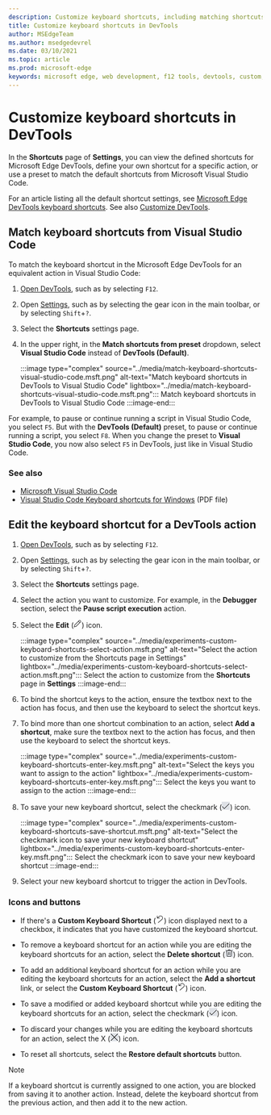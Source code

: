 ```yaml
---
description: Customize keyboard shortcuts, including matching shortcuts from Visual Studio Code.
title: Customize keyboard shortcuts in DevTools
author: MSEdgeTeam
ms.author: msedgedevrel
ms.date: 03/10/2021
ms.topic: article
ms.prod: microsoft-edge
keywords: microsoft edge, web development, f12 tools, devtools, custom, shortcuts, keyboard, visual studio code
---
```

# Customize keyboard shortcuts in DevTools

In the **Shortcuts** page of **Settings**, you can view the defined shortcuts for Microsoft Edge DevTools, define your own shortcut for a specific action, or use a preset to match the default shortcuts from Microsoft Visual Studio Code.

For an article listing all the default shortcut settings, see [Microsoft Edge DevTools keyboard shortcuts][DevToolsShortcuts].  See also [Customize DevTools][DevToolsCustomizeSettings].


<!-- ====================================================================== -->
## Match keyboard shortcuts from Visual Studio Code

To match the keyboard shortcut in the Microsoft Edge DevTools for an equivalent action in Visual Studio Code:

1.  [Open DevTools][DevtoolsOpenMain], such as by selecting `F12`.
1.  Open [Settings][DevToolsCustomizeSettings], such as by selecting the gear icon in the main toolbar, or by selecting `Shift`+`?`.
1.  Select the **Shortcuts** settings page.
1.  In the upper right, in the **Match shortcuts from preset** dropdown, select **Visual Studio Code** instead of **DevTools (Default)**.

    :::image type="complex" source="../media/match-keyboard-shortcuts-visual-studio-code.msft.png" alt-text="Match keyboard shortcuts in DevTools to Visual Studio Code" lightbox="../media/match-keyboard-shortcuts-visual-studio-code.msft.png":::
       Match keyboard shortcuts in DevTools to Visual Studio Code
    :::image-end:::

For example, to pause or continue running a script in Visual Studio Code, you select `F5`.  But with the **DevTools (Default)** preset, to pause or continue running a script, you select `F8`.  When you change the preset to **Visual Studio Code**, you now also select `F5` in DevTools, just like in Visual Studio Code.

### See also

* [Microsoft Visual Studio Code][VisualStudioCode]
* [Visual Studio Code Keyboard shortcuts for Windows][VisualStudioCodeShortcutsKeyboardWindows] (PDF file)


<!-- ====================================================================== -->
## Edit the keyboard shortcut for a DevTools action

1.  [Open DevTools][DevtoolsOpenMain], such as by selecting `F12`.
1.  Open [Settings][DevToolsCustomizeSettings], such as by selecting the gear icon in the main toolbar, or by selecting `Shift`+`?`.
1.  Select the **Shortcuts** settings page.
1.  Select the action you want to customize.  For example, in the **Debugger** section, select the **Pause script execution** action.
1.  Select the **Edit** \(![EditKeyboardShortcut](../media/edit-keyboard-shortcut-icon.msft.png)\) icon.

    :::image type="complex" source="../media/experiments-custom-keyboard-shortcuts-select-action.msft.png" alt-text="Select the action to customize from the Shortcuts page in Settings" lightbox="../media/experiments-custom-keyboard-shortcuts-select-action.msft.png":::
       Select the action to customize from the **Shortcuts** page in **Settings**
    :::image-end:::

1.  To bind the shortcut keys to the action, ensure the textbox next to the action has focus, and then use the keyboard to select the shortcut keys.
1.  To bind more than one shortcut combination to an action, select **Add a shortcut**, make sure the textbox next to the action has focus, and then use the keyboard to select the shortcut keys.

    :::image type="complex" source="../media/experiments-custom-keyboard-shortcuts-enter-key.msft.png" alt-text="Select the keys you want to assign to the action" lightbox="../media/experiments-custom-keyboard-shortcuts-enter-key.msft.png":::
       Select the keys you want to assign to the action
    :::image-end:::

1.  To save your new keyboard shortcut, select the checkmark \(![CheckmarkKeyboardShortcut](../media/checkmark-keyboard-shortcut-icon.msft.png)\) icon.

    :::image type="complex" source="../media/experiments-custom-keyboard-shortcuts-save-shortcut.msft.png" alt-text="Select the checkmark icon to save your new keyboard shortcut" lightbox="../media/experiments-custom-keyboard-shortcuts-enter-key.msft.png":::
       Select the checkmark icon to save your new keyboard shortcut
    :::image-end:::

1.  Select your new keyboard shortcut to trigger the action in DevTools.


### Icons and buttons

<!-- keep in same order as screenshot: -->

*  If there's a **Custom Keyboard Shortcut** (![CustomKeyboardShortcut](../media/custom-keyboard-shortcut-icon.msft.png)) icon displayed next to a checkbox, it indicates that you have customized the keyboard shortcut.

*  To remove a keyboard shortcut for an action while you are editing the keyboard shortcuts for an action, select the **Delete shortcut** (![DeleteKeyboardShortcut](../media/delete-keyboard-shortcut-icon.msft.png)) icon.

*  To add an additional keyboard shortcut for an action while you are editing the keyboard shortcuts for an action, select the **Add a shortcut** link, or select the **Custom Keyboard Shortcut** (![CustomKeyboardShortcut](../media/custom-keyboard-shortcut-icon.msft.png)) icon.

*  To save a modified or added keyboard shortcut while you are editing the keyboard shortcuts for an action, select the checkmark (![CheckmarkKeyboardShortcut](../media/checkmark-keyboard-shortcut-icon.msft.png)) icon.

*  To discard your changes while you are editing the keyboard shortcuts for an action, select the X (![XKeyboardShortcut](../media/discard-changes-keyboard-shortcut-icon.msft.png)) icon.

*  To reset all shortcuts, select the **Restore default shortcuts** button.

> [!NOTE]
> If a keyboard shortcut is currently assigned to one action, you are blocked from saving it to another action.  Instead, delete the keyboard shortcut from the previous action, and then add it to the new action.


<!-- ====================================================================== -->
<!-- links -->
[DevToolsCustomizeSettings]: ./index.md#settings "Settings - Customize Microsoft Edge DevTools | Microsoft Docs"
[DevtoolsOpenMain]: ../open/index.md "Open Microsoft Edge DevTools | Microsoft Docs"
[DevToolsShortcuts]: ../shortcuts/index.md "Microsoft Edge DevTools keyboard shortcuts | Microsoft Docs"
<!-- external links -->
[VisualStudioCode]: https://code.visualstudio.com "Microsoft Visual Studio Code"
[VisualStudioCodeShortcutsKeyboardWindows]: https://code.visualstudio.com/shortcuts/keyboard-shortcuts-windows.pdf "Visual Studio Code Keyboard shortcuts for Windows | Microsoft Visual Studio Code"
